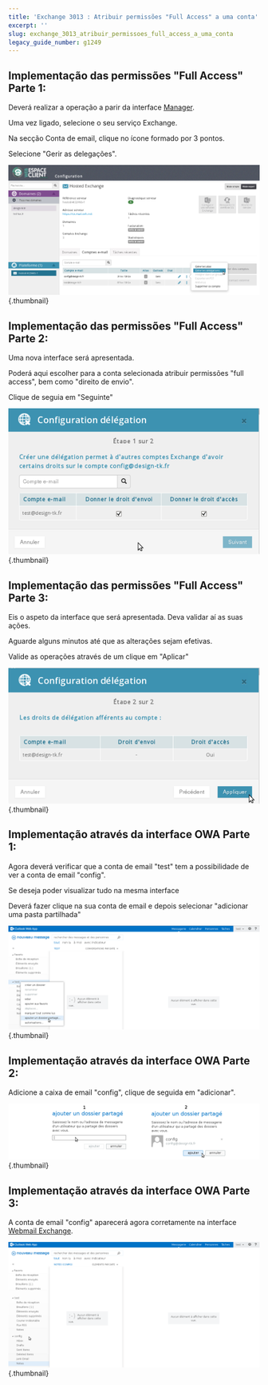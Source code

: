 ```yaml
---
title: 'Exchange 3013 : Atribuir permissões "Full Access" a uma conta'
excerpt: ''
slug: exchange_3013_atribuir_permissoes_full_access_a_uma_conta
legacy_guide_number: g1249
---
```



## Implementação das permissões "Full Access" Parte 1:
Deverá realizar a operação a parir da interface [Manager](https://www.ovh.com/manager/web/login.html).

Uma vez ligado, selecione o seu serviço Exchange.

Na secção Conta de email, clique no ícone formado por 3 pontos.

Selecione "Gerir as delegações".

![](images/img_1025.jpg){.thumbnail}


## Implementação das permissões "Full Access" Parte 2:
Uma nova interface será apresentada.

Poderá aqui escolher para a conta selecionada atribuir permissões "full access", bem como "direito de envio".

Clique de seguia em "Seguinte"

![](images/img_1026.jpg){.thumbnail}


## Implementação das permissões "Full Access" Parte 3:
Eis o aspeto da interface que será apresentada. Deva validar aí as suas ações.

Aguarde alguns minutos até que as alterações sejam efetivas.

Valide as operações através de um clique em "Aplicar"

![](images/img_1027.jpg){.thumbnail}


## Implementação através da interface OWA Parte 1:
Agora deverá verificar que a conta de email "test" tem a possibilidade de ver a conta de email "config".

Se deseja poder visualizar tudo na mesma interface

Deverá fazer clique na sua conta de email e depois selecionar "adicionar uma pasta partilhada"

![](images/img_1028.jpg){.thumbnail}


## Implementação através da interface OWA Parte 2:
Adicione a caixa de email "config", clique de seguida em "adicionar".

![](images/img_1029.jpg){.thumbnail}


## Implementação através da interface OWA Parte 3:
A conta de email "config" aparecerá agora corretamente na interface [Webmail Exchange](https://ex.mail.ovh.net/owa).

![](images/img_1030.jpg){.thumbnail}

